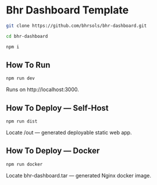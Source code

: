 # Bhr Dashboard Template

```bash
git clone https://github.com/bhrsols/bhr-dashboard.git
```

```bash
cd bhr-dashboard
```

```bash
npm i
```

## How To Run

```bash
npm run dev
```

Runs on http://localhost:3000.

## How To Deploy — Self-Host

```bash
npm run dist
```

Locate /out — generated deployable static web app.

## How To Deploy — Docker

```bash
npm run docker
```

Locate bhr-dashboard.tar — generated Nginx docker image.
